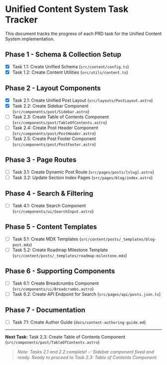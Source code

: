 # Unified Content System Task Tracker

This document tracks the progress of each PRD task for the Unified Content System implementation.

## Phase 1 - Schema & Collection Setup
- [x] Task 1.1: Create Unified Schema (`src/content/config.ts`)
- [x] Task 1.2: Create Content Utilities (`src/utils/content.ts`)

## Phase 2 - Layout Components
- [x] Task 2.1: Create Unified Post Layout (`src/layouts/PostLayout.astro`)
- [x] Task 2.2: Create Sidebar Component (`src/components/post/Sidebar.astro`)
- [ ] Task 2.3: Create Table of Contents Component (`src/components/post/TableOfContents.astro`)
- [ ] Task 2.4: Create Post Header Component (`src/components/post/PostHeader.astro`)
- [ ] Task 2.5: Create Post Footer Component (`src/components/post/PostFooter.astro`)

## Phase 3 - Page Routes
- [ ] Task 3.1: Create Dynamic Post Route (`src/pages/posts/[slug].astro`)
- [ ] Task 3.2: Update Section Index Pages (`src/pages/blog/index.astro`)

## Phase 4 - Search & Filtering
- [ ] Task 4.1: Create Search Component (`src/components/ui/SearchInput.astro`)

## Phase 5 - Content Templates
- [ ] Task 5.1: Create MDX Templates (`src/content/posts/_templates/blog-post.mdx`)
- [ ] Task 5.2: Create Roadmap Milestone Template (`src/content/posts/_templates/roadmap-milestone.mdx`)

## Phase 6 - Supporting Components
- [ ] Task 6.1: Create Breadcrumbs Component (`src/components/ui/Breadcrumbs.astro`)
- [ ] Task 6.2: Create API Endpoint for Search (`src/pages/api/posts.json.ts`)

## Phase 7 - Documentation
- [ ] Task 7.1: Create Author Guide (`docs/content-authoring-guide.md`)

---
**Next Task:** Task 2.3: Create Table of Contents Component (`src/components/post/TableOfContents.astro`)

> _Note: Tasks 2.1 and 2.2 complete! ✅ Sidebar component fixed and ready. Ready to proceed to Task 2.3: Table of Contents Component._
